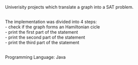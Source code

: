 Univerisity projects which translate a graph into a SAT problem. <br><br>

The implementation was divided into 4 steps: <br>
        - check if the graph forms an Hamiltonian cicle<br>
        - print the first part of the statement<br>
        - print the second part of the statement<br>
        - print the third part of the statement<br><br>

Programming Language: Java
